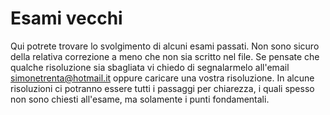 # Esami vecchi
Qui potrete trovare lo svolgimento di alcuni esami passati. 
Non sono sicuro della relativa correzione a meno che non sia scritto nel file.
Se pensate che qualche risoluzione sia sbagliata vi chiedo di segnalarmelo all'email simonetrenta@hotmail.it
oppure caricare una vostra risoluzione. In alcune risoluzioni ci potranno essere tutti i passaggi per chiarezza,
i quali spesso non sono chiesti all'esame, ma solamente i punti fondamentali.
